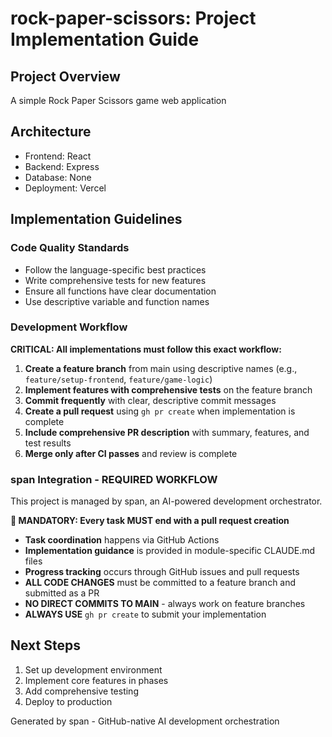 # rock-paper-scissors: Project Implementation Guide

## Project Overview
A simple Rock Paper Scissors game web application

## Architecture
- Frontend: React
- Backend: Express
- Database: None
- Deployment: Vercel

## Implementation Guidelines

### Code Quality Standards
- Follow the language-specific best practices
- Write comprehensive tests for new features
- Ensure all functions have clear documentation
- Use descriptive variable and function names

### Development Workflow
**CRITICAL: All implementations must follow this exact workflow:**

1. **Create a feature branch** from main using descriptive names (e.g., `feature/setup-frontend`, `feature/game-logic`)
2. **Implement features with comprehensive tests** on the feature branch
3. **Commit frequently** with clear, descriptive commit messages
4. **Create a pull request** using `gh pr create` when implementation is complete
5. **Include comprehensive PR description** with summary, features, and test results
6. **Merge only after CI passes** and review is complete

### span Integration - REQUIRED WORKFLOW
This project is managed by span, an AI-powered development orchestrator.

**🚨 MANDATORY: Every task MUST end with a pull request creation**

- **Task coordination** happens via GitHub Actions
- **Implementation guidance** is provided in module-specific CLAUDE.md files  
- **Progress tracking** occurs through GitHub issues and pull requests
- **ALL CODE CHANGES** must be committed to a feature branch and submitted as a PR
- **NO DIRECT COMMITS TO MAIN** - always work on feature branches
- **ALWAYS USE** `gh pr create` to submit your implementation

## Next Steps
1. Set up development environment
2. Implement core features in phases
3. Add comprehensive testing
4. Deploy to production

Generated by span - GitHub-native AI development orchestration
